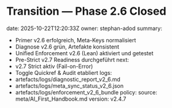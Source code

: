 # Transition — Phase 2.6 Closed
date: 2025-10-22T12:20:33Z
owner: stephan-adod
summary:
  - Primer v2.6 erfolgreich, Meta-Keys normalisiert
  - Diagnose v2.6 grün, Artefakte konsistent
  - Unified Enforcement v2.6 (Lean) aktiviert und getestet
  - Pre-Strict v2.7 Readiness durchgeführt
next:
  - v2.7 Strict aktiv (Fail-on-Error)
  - Toggle Quickref & Audit etabliert
logs:
  - artefacts/logs/diagnostic_report_v2_6.md
  - artefacts/logs/meta_sync_status_v2_6.json
  - artefacts/logs/enforcement_v2_6_bundle
policy:
  source: meta/AI_First_Handbook.md
  version: v2.4.7
